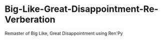 # Big-Like-Great-Disappointment-Re-Verberation
Remaster of Big Like, Great Disappointment using Ren'Py
